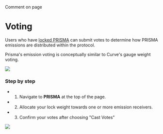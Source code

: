Comment on page
# Voting

Users who have [locked PRISMA](/guides/locking) can submit votes to determine how PRISMA emissions are distributed within the protocol.

Prisma's emission voting is conceptually similar to Curve's gauge weight voting.

![](https://content.gitbook.com/content/1tAi6RdL45CCiZaxKFFS/blobs/qkgxKpDIOZmCPZS1KgaU/Screenshot_4.png)

### Step by step

*   1. Navigate to **PRISMA** at the top of the page.
*   2. Allocate your lock weight towards one or more emission receivers.
*   3. Confirm your votes after choosing "Cast Votes"
    

![](https://content.gitbook.com/content/1tAi6RdL45CCiZaxKFFS/blobs/EZ2SSnYRb0aMQ1biey08/Screenshot_2.png)
